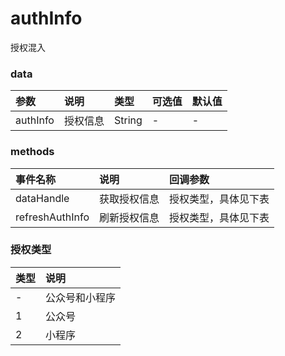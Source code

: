# authInfo

授权混入

### data

参数|说明|类型|可选值|默认值
:-|:-|:-|:-|:-
authInfo | 授权信息 | String | - | -

### methods

事件名称|说明|回调参数
:-|:-|:-
dataHandle | 获取授权信息 | 授权类型，具体见下表
refreshAuthInfo | 刷新授权信息 | 授权类型，具体见下表

### 授权类型

类型|说明
:-|:-
- | 公众号和小程序
1 | 公众号
2 | 小程序
